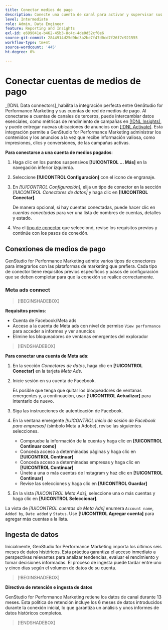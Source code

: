 ```yaml
---
title: Conectar medios de pago
description: Conecte una cuenta de canal para activar y supervisar sus anuncios y medios con Adobe GenStudio for Performance Marketing.
level: Intermediate
role: Admin, Data Engineer
feature: Reporting and Insights
exl-id: e699041e-b462-45b3-8c4c-4de0d52cf0e6
source-git-commit: 2844914d25d9bc3a2be7f47d0cd7f26f7c921555
workflow-type: tm+mt
source-wordcount: '445'
ht-degree: 0%

---
```


# Conectar cuentas de medios de pago

_[!DNL Data connectors]_habilita la integración perfecta entre GenStudio for Performance Marketing y sus cuentas de red de medios de pago. Al conectarse a cuentas de canales de terceros, puede intercambiar datos esenciales, como métricas de rendimiento de campañas en [[!DNL Insights]](/help/user-guide/insights/overview.md), y puede entregar nuevas ubicaciones de anuncios con [[!DNL Activate]](/help/user-guide/activation/overview.md). Esta integración permite a GenStudio for Performance Marketing administrar los contenidos y los anuncios a la vez que recibe información valiosa, como impresiones, clics y conversiones, de las campañas activas.

**Para conectarse a una cuenta de medios pagados**:

1. Haga clic en los puntos suspensivos **[!UICONTROL ... Más]** en la navegación inferior izquierda.

1. Seleccione **[!UICONTROL Configuración]** con el icono de engranaje.

1. En _[!UICONTROL Configuración]_, elija un tipo de conector en la sección _[!UICONTROL Conectores de datos]_ y haga clic en **[!UICONTROL Conectar]**.

   De manera opcional, si hay cuentas conectadas, puede hacer clic en _cuentas conectadas_ para ver una lista de nombres de cuentas, detalles y estado.

1. Vea el [tipo de conector](#connector-types) que seleccionó, revise los requisitos previos y continúe con los pasos de conexión.

## Conexiones de medios de pago

GenStudio for Performance Marketing admite varios tipos de conectores para integrarlos con las plataformas de marketing que prefiera. Cada tipo de conector tiene requisitos previos específicos y pasos de configuración que se deben completar para que la conexión se realice correctamente.

### Meta ads connect

>[!BEGINSHADEBOX]

**Requisitos previos**:

- Cuenta de Facebook/Meta ads
- Acceso a la cuenta de Meta ads con nivel de permiso `View performance` para acceder a informes y ver anuncios
- Elimine los bloqueadores de ventanas emergentes del explorador

>[!ENDSHADEBOX]

**Para conectar una cuenta de Meta ads**:

1. En la sección _Conectores de datos_, haga clic en **[!UICONTROL Conectar]** en la tarjeta _Meta Ads_.

1. Inicie sesión en su cuenta de Facebook.

   Es posible que tenga que quitar los bloqueadores de ventanas emergentes y, a continuación, usar **[!UICONTROL Actualizar]** para intentarlo de nuevo.

1. Siga las instrucciones de autenticación de Facebook.

1. En la ventana emergente _[!UICONTROL Inicio de sesión de Facebook para empresas]_ (símbolo Meta a Adobe), revise las siguientes selecciones.

   - Compruebe la información de la cuenta y haga clic en **[!UICONTROL Continuar como]**
   - Conceda acceso a determinadas páginas y haga clic en **[!UICONTROL Continuar]**
   - Conceda acceso a determinadas empresas y haga clic en **[!UICONTROL Continuar]**
   - Únete a una o más cuentas de Instagram y haz clic en **[!UICONTROL Continuar]**
   - Revise las selecciones y haga clic en **[!UICONTROL Guardar]**

1. En la vista _[!UICONTROL Meta Ads]_, seleccione una o más cuentas y haga clic en **[!UICONTROL Seleccionar]**.

La vista de _[!UICONTROL cuentas de Meta Ads]_ enumera `Account name`, `Added by`, `Date added` y `Status`. Use **[!UICONTROL Agregar cuenta]** para agregar más cuentas a la lista.

## Ingesta de datos

Inicialmente, GenStudio for Performance Marketing importa los últimos seis meses de datos históricos. Esta práctica garantiza el acceso inmediato a perspectivas relevantes para analizar tendencias, evaluar el rendimiento y tomar decisiones informadas. El proceso de ingesta puede tardar entre uno y cinco días según el volumen de datos de su cuenta.

>[!BEGINSHADEBOX]

**Directiva de retención e ingesta de datos**

GenStudio for Performance Marketing retiene los datos de canal durante 13 meses. Esta política de retención incluye los 6 meses de datos introducidos durante la conexión inicial, lo que garantiza un análisis y unos informes de datos históricos completos.

>[!ENDSHADEBOX]

